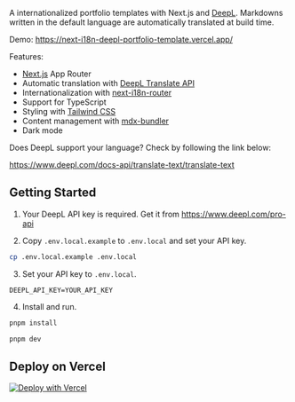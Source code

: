 A internationalized portfolio templates with Next.js and [DeepL](https://www.deepl.com/). Markdowns written in the default language are automatically translated at build time.

Demo: https://next-i18n-deepl-portfolio-template.vercel.app/

Features:

- [Next.js](https://nextjs.org/) App Router
- Automatic translation with [DeepL Translate API](https://www.deepl.com/pro-api)
- Internationalization with [next-i18n-router](https://github.com/i18nexus/next-i18n-router)
- Support for TypeScript
- Styling with [Tailwind CSS](https://tailwindcss.com/)
- Content management with [mdx-bundler](https://github.com/kentcdodds/mdx-bundler)
- Dark mode

Does DeepL support your language? Check by following the link below:

https://www.deepl.com/docs-api/translate-text/translate-text

## Getting Started

1. Your DeepL API key is required. Get it from https://www.deepl.com/pro-api

2. Copy `.env.local.example` to `.env.local` and set your API key.

```bash
cp .env.local.example .env.local
```

3. Set your API key to `.env.local`.

```bash:.env.local
DEEPL_API_KEY=YOUR_API_KEY
```

4. Install and run.

```bash
pnpm install
```

```bash
pnpm dev
```

## Deploy on Vercel

[![Deploy with Vercel](https://vercel.com/button)](https://vercel.com/new/clone?repository-url=https%3A%2F%2Fgithub.com%2Fkimizuy%2Fnext-i18n-deepl-portfolio-template%2F&env=DEEPL_API_KEY)

